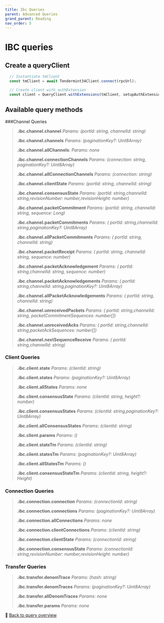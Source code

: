 ```yaml
---
title: Ibc Queries
parent: Advanced Queries
grand_parent: Reading
nav_order: 5
---
```

# IBC queries

## Create a queryClient

```ts
  // Instantiate tmClient
  const tmClient = await Tendermint34Client.connect(rpcUrl);

  // Create client with authExtension
  const client = QueryClient.withExtensions(tmClient, setupAuthExtension);
```

## Available query methods

###Channel Queries
>**.ibc.channel.channel**
>*Params: (portId: string, channelId: string)*
>
>**.ibc.channel.channels**
>*Params: (paginationKey?: Uint8Array)*
>
>**.ibc.channel.allChannels**: 
>*Params: none*
>
>**.ibc.channel.connectionChannels**
>*Params: (connection: string, paginationKey?: Uint8Array)*
>
>**.ibc.channel.allConnectionChannels**
>*Params: (connection: string)*
>
>**.ibc.channel.clientState**
>*Params: (portId: string, channelId: string)*
>
>**.ibc.channel.consensusState**
>*Params: (portId: string,channelId: string,revisionNumber: number,revisionHeight: number)*
>
>**.ibc.channel.packetCommitment**
>*Params: (portId: string, channelId: string, sequence: Long)*
>
>**.ibc.channel.packetCommitments**
>*Params: ( portId: string,channelId: string,paginationKey?: Uint8Array)*
>
>**.ibc.channel.allPacketCommitments**
>*Params: ( portId: string, channelId: string)*
>
>**.ibc.channel.packetReceipt**
>*Params: ( portId: string, channelId: string, sequence: number)*
>
>**.ibc.channel.packetAcknowledgement**
>*Params: ( portId: string,channelId: string, sequence: number)*
>
>**.ibc.channel.packetAcknowledgements**
>*Params: ( portId: string,channelId: string,paginationKey?: Uint8Array)*
>
>**.ibc.channel.allPacketAcknowledgements**
>*Params: ( portId: string, channelId: string)*
>
>**.ibc.channel.unreceivedPackets**
>*Params: ( portId: string,channelId: string, packetCommitmentSequences:  number[])*
>
>**.ibc.channel.unreceivedAcks**
>*Params: ( portId: string,channelId: string,packetAckSequences:  number[])*
>
>**.ibc.channel.nextSequenceReceive**
>*Params: ( portId: string,channelId: string)*

### Client Queries
>**.ibc.client.state**
>*Params: (clientId: string)*
>
>**.ibc.client.states**
>*Params: (paginationKey?: Uint8Array)*
>
>**.ibc.client.allStates**
>*Params: none*
>
>**.ibc.client.consensusState**
>*Params: (clientId: string, height?: number)*
>
>**.ibc.client.consensusStates**
>*Params: (clientId: string,paginationKey?: Uint8Array)*
>
>**.ibc.client.allConsensusStates**
>*Params: (clientId: string)*
>
>**.ibc.client.params**
>*Params: ()*
>
>**.ibc.client.stateTm**
>*Params: (clientId: string)*
>
>**.ibc.client.statesTm**
>*Params: (paginationKey?: Uint8Array)*
>
>**.ibc.client.allStatesTm**
>*Params: ()*
>
>**.ibc.client.consensusStateTm**
>*Params: (clientId: string, height?: Height)*

### Connection Queries
>**.ibc.connection.connection**
>*Params: (connectionId: string)*
>
>**.ibc.connection.connections**
>*Params: (paginationKey?: Uint8Array)*
>
>**.ibc.connection.allConnections**
>*Params: none*
>
>**.ibc.connection.clientConnections**
>*Params: (clientId: string)*
>
>**.ibc.connection.clientState**
>*Params: (connectionId: string)*
>
>**.ibc.connection.consensusState**
>*Params: (connectionId: string,revisionNumber: number,revisionHeight: number)*

### Transfer Queries
>**.ibc.transfer.denomTrace** 
>*Params: (hash: string)*
>
>**.ibc.transfer.denomTraces** 
>*Params: (paginationKey?: Uint8Array)*
>
>**.ibc.transfer.allDenomTraces**
>*Params: none*
>
>**.ibc.transfer.params**
>*Params: none*

🔗 [Back to query overview](index.md)